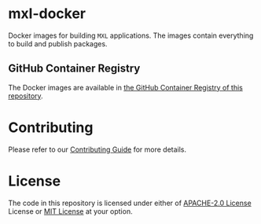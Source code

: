 # mxl-docker

Docker images for building `MXL` applications. The images contain everything to build and publish packages.

## GitHub Container Registry

The Docker images are available in [the GitHub Container Registry of this repository](https://github.com/x-software-com/mxl-docker/packages).

# Contributing

Please refer to our [Contributing Guide](CONTRIBUTING.md) for more details.

# License

The code in this repository is licensed under either of [APACHE-2.0 License](LICENSE-APACHE) License or [MIT License](LICENSE-MIT) at your option.
